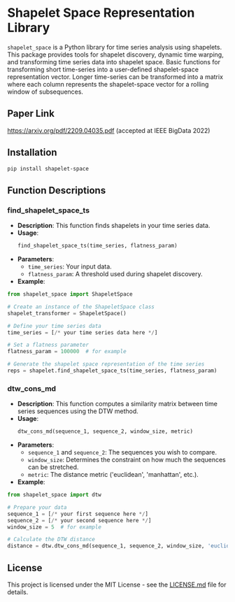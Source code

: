# Shapelet Space Representation Library
`shapelet_space` is a Python library for time series analysis using shapelets. This package provides tools for shapelet discovery, dynamic time warping, and transforming time series data into shapelet space.
Basic functions for transforming short time-series into a user-defined shapelet-space representation vector. 
Longer time-series can be transformed into a matrix where each column represents the shapelet-space vector for a rolling window of subsequences.

## Paper Link
https://arxiv.org/pdf/2209.04035.pdf (accepted at IEEE BigData 2022)

## Installation
```bash
pip install shapelet-space
```

## Function Descriptions

### find_shapelet_space_ts

- **Description**: This function finds shapelets in your time series data.
- **Usage**:
    ```python
    find_shapelet_space_ts(time_series, flatness_param)
    ```
- **Parameters**:
    - `time_series`: Your input data.
    - `flatness_param`: A threshold used during shapelet discovery.
- **Example**:
```python
from shapelet_space import ShapeletSpace

# Create an instance of the ShapeletSpace class
shapelet_transformer = ShapeletSpace()

# Define your time series data
time_series = [/* your time series data here */]

# Set a flatness parameter
flatness_param = 100000  # for example

# Generate the shapelet space representation of the time series
reps = shapelet.find_shapelet_space_ts(time_series, flatness_param)
```
### dtw_cons_md

- **Description**: This function computes a similarity matrix between time series sequences using the DTW method.
- **Usage**:
    ```python
    dtw_cons_md(sequence_1, sequence_2, window_size, metric)
    ```
- **Parameters**:
    - `sequence_1` and `sequence_2`: The sequences you wish to compare.
    - `window_size`: Determines the constraint on how much the sequences can be stretched.
    - `metric`: The distance metric ('euclidean', 'manhattan', etc.).
- **Example**:
```python
from shapelet_space import dtw

# Prepare your data
sequence_1 = [/* your first sequence here */]
sequence_2 = [/* your second sequence here */]
window_size = 5  # for example

# Calculate the DTW distance
distance = dtw.dtw_cons_md(sequence_1, sequence_2, window_size, 'euclidean')
```
## License
This project is licensed under the MIT License - see the [LICENSE.md](LICENSE.md) file for details.

